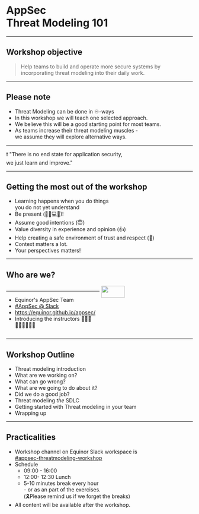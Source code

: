 <!-- .slide: data-background-image="./content/images/appsec-icon.svg" data-background-size="7%" data-background-position="right 2% top 2%"-->
<!-- markdownlint-disable MD041 MD033-->

# AppSec </br>Threat Modeling 101

---

## Workshop objective

> Help teams to build and operate more secure systems by incorporating threat modeling into their daily work.

---

## Please note

- Threat Modeling can be done in ♾️-ways
- In this workshop we will teach one selected approach.
- We believe this will be a good starting point for most teams.
- As teams increase their threat modeling muscles - </br>we assume they will explore alternative ways.

<hr>
❗️ "There is no end state for application security, </br>we just learn and improve."

---

## Getting the most out of the workshop

- Learning happens when you do things</br> you do not yet understand <!-- .element: class="fragment" data-fragment-index="1" -->
- Be present (🚫📱💻🎣)! <!-- .element: class="fragment" data-fragment-index="2" -->
- Assume good intentions (😇) <!-- .element: class="fragment" data-fragment-index="3" -->
- Value diversity in experience and opinion (👍) <!-- .element: class="fragment" data-fragment-index="4" -->
- Help creating a safe environment of trust and respect (🦺) <!-- .element: class="fragment" data-fragment-index="5" -->
- Context matters a lot.<!-- .element: class="fragment" data-fragment-index="6" -->
- Your perspectives matters!<!-- .element: class="fragment" data-fragment-index="7" -->

---

## Who are we?

<div style="display: grid;grid-column-gap: 1%; grid-auto-columns: 50% 50%;">

<div  style="grid-area: 1 / 1"><!-- .element: style="font-size:0.9em"-->

<hr>

- Equinor's AppSec Team
- [#AppSec @ Slack](https://equinor.slack.com/archives/CMM6FSW5V)
- https://equinor.github.io/appsec/
- Introducing the instructors 👨🏻‍🏫🧑🏼‍🏫👩🏽‍🏫
  
</div>

<div  style="grid-area: 1 / 2"><img src="./content/images/appsec-icon.svg" width="50%" height="auto" display="block" margin-left="auto" margin-right="auto">
</div>

</div>

---

## Workshop Outline

- Threat modeling introduction
- What are we working on?
- What can go wrong?
- What are we going to do about it?
- Did we do a good job?
- Threat modeling _the_ SDLC
- Getting started with Threat modeling in your team
- Wrapping up

---

## Practicalities

- Workshop channel on Equinor Slack workspace is </br> [#appsec-threatmodeling-workshop](https://equinor.slack.com/archives/C046T5B84P4)
- Schedule
  - 09:00 - 16:00
  - 12:00- 12:30 Lunch
  - 5-10 minutes break every hour </br>- or as an part of the exercises. </br> (🎗️Please remind us if we forget the breaks)
- All content will be available after the workshop.
